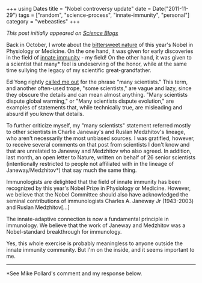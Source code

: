 +++
using Dates
title = "Nobel controversy update"
date = Date("2011-11-29")
tags = ["random", "science-process", "innate-immunity", "personal"]
category = "webeasties"
+++

_This post initially appeared on [Science Blogs](http://scienceblogs.com/webeasties)_

Back in October, I wrote about the [bittersweet nature](http://scienceblogs.com/webeasties/2011/10/a_bitter_sweet_nobel_-_beutler.php) of this year's Nobel in Physiology or Medicine. 
On the one hand, it was given for early discoveries in the field of [innate immunity](/tag/innate-immunity) - my field! On the other hand, it was given to a scientist that many* feel is undeserving of the honor, while at the same time sullying the legacy of my scientific great-grandfather.

Ed Yong rightly [ called me out](http://scienceblogs.com/webeasties/2011/10/a_bitter_sweet_nobel_-_beutler.php#comment-5431689) for the phrase "many scientists." This term, and another often-used trope, "some scientists," are vague and lazy, since they obscure the details and can mean almost anything. "Many scientists dispute global warming," or "Many scientists dispute evolution," are examples of statements that, while technically true, are misleading and absurd if you know that details.

To further criticize myself, my "many scientists" statement referred mostly to other scientists in Charlie Janeway's and Ruslan Medzhitov's lineage, who aren't necessarily the most unbiased sources. I was gratified, however, to receive several comments on that post from scientists I don't know and that are unrelated to Janeway and Medzhitov who also agreed. In addition, last month, an open letter to Nature, written on behalf of 26 senior scientists (intentionally restricted to people not affiliated with in the lineage of Janeway/Medzhitov*) that say much the same thing.

Immunologists are delighted that the field of innate immunity has been recognized by this year's Nobel Prize in Physiology or Medicine. However, we believe that the Nobel Committee should also have acknowledged the seminal contributions of immunologists Charles A. Janeway Jr (1943-2003) and Ruslan Medzhitov[...]

The innate-adaptive connection is now a fundamental principle in immunology. We believe that the work of Janeway and Medzhitov was a Nobel-standard breakthrough for immunology.

Yes, this whole exercise is probably meaningless to anyone outside the innate immunity community. But I'm on the inside, and it seems important to me.

---

*See Mike Pollard's comment and my response below.

      
  
